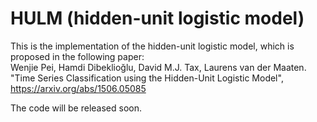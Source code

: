 # HULM (hidden-unit logistic model)
This is the implementation of the hidden-unit logistic model, which is proposed in the following paper:  
Wenjie Pei, Hamdi Dibeklioğlu, David M.J. Tax, Laurens van der Maaten. "Time Series Classification using the Hidden-Unit Logistic Model", https://arxiv.org/abs/1506.05085

The code will be released soon.



